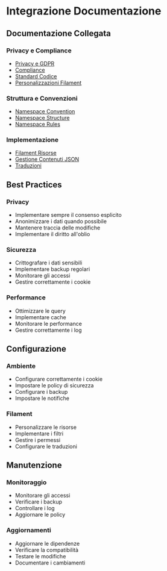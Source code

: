 # Integrazione Documentazione

## Documentazione Collegata

### Privacy e Compliance
- [Privacy e GDPR](../docs/06-privacy/)
- [Compliance](../docs/compliance/)
- [Standard Codice](../docs/standard-codice.md)
- [Personalizzazioni Filament](../docs/filament-personalizzazioni-avanzate.md)

### Struttura e Convenzioni
- [Namespace Convention](../docs/namespace-convention.md)
- [Namespace Structure](../docs/namespace-structure.md)
- [Namespace Rules](../docs/namespace-rules.md)

### Implementazione
- [Filament Risorse](../docs/filament-risorse.md)
- [Gestione Contenuti JSON](../docs/gestione-contenuti-json.md)
- [Traduzioni](../docs/traduzioni.md)

## Best Practices

### Privacy
- Implementare sempre il consenso esplicito
- Anonimizzare i dati quando possibile
- Mantenere traccia delle modifiche
- Implementare il diritto all'oblio

### Sicurezza
- Crittografare i dati sensibili
- Implementare backup regolari
- Monitorare gli accessi
- Gestire correttamente i cookie

### Performance
- Ottimizzare le query
- Implementare cache
- Monitorare le performance
- Gestire correttamente i log

## Configurazione

### Ambiente
- Configurare correttamente i cookie
- Impostare le policy di sicurezza
- Configurare i backup
- Impostare le notifiche

### Filament
- Personalizzare le risorse
- Implementare i filtri
- Gestire i permessi
- Configurare le traduzioni

## Manutenzione

### Monitoraggio
- Monitorare gli accessi
- Verificare i backup
- Controllare i log
- Aggiornare le policy

### Aggiornamenti
- Aggiornare le dipendenze
- Verificare la compatibilità
- Testare le modifiche
- Documentare i cambiamenti 